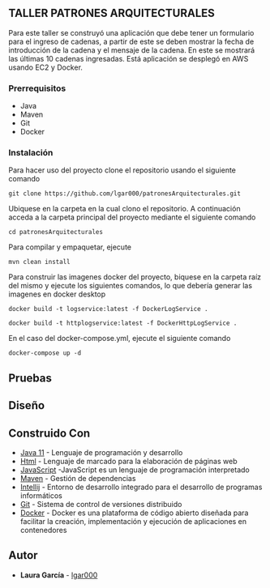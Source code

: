 ## TALLER PATRONES ARQUITECTURALES

Para este taller se construyó una aplicación que debe tener un formulario para el ingreso de cadenas, a partir de este se deben mostrar la fecha de introducción de la cadena y el mensaje de la cadena. En este se mostrará las últimas 10 cadenas ingresadas. Está aplicación se desplegó en AWS usando EC2 y Docker.

### Prerrequisitos

- Java
- Maven
- Git
- Docker

### Instalación

Para hacer uso del proyecto clone el repositorio usando el siguiente comando

```
git clone https://github.com/lgar000/patronesArquitecturales.git
```

Ubiquese en la carpeta en la cual clono el repositorio. A continuación
acceda a la carpeta principal del proyecto mediante el siguiente comando

```
cd patronesArquitecturales
```

Para compilar y empaquetar, ejecute

```
mvn clean install
```

Para construir las imagenes docker del proyecto, biquese en la carpeta raíz del mismo y ejecute los siguientes comandos, lo que debería generar las imagenes en docker desktop

```
docker build -t logservice:latest -f DockerLogService .
```

```
docker build -t httplogservice:latest -f DockerHttpLogService .
```

En el caso del docker-compose.yml, ejecute el siguiente comando

```
docker-compose up -d
```



## Pruebas






## Diseño



## Construido Con

* [Java 11](https://www.oracle.com/co/java/technologies/javase/jdk11-archive-downloads.html) - Lenguaje de programación y desarrollo
* [Html](https://developer.mozilla.org/es/docs/Web/HTML) - Lenguaje de marcado para la elaboración de páginas web
* [JavaScript](https://developer.mozilla.org/es/docs/Web/CSS) -JavaScript es un lenguaje de programación interpretado
* [Maven](https://maven.apache.org/) - Gestión de dependencias
* [Intellij](https://www.jetbrains.com/es-es/idea/) - Entorno de desarrollo integrado para el desarrollo de programas informáticos
* [Git](https://rometools.github.io/rome/) - Sistema de control de versiones distribuido
* [Docker](https://www.docker.com/) - Docker es una plataforma de código abierto diseñada para facilitar la creación, implementación y ejecución de aplicaciones en contenedores

## Autor

* **Laura García** - [lgar000](https://github.com/lgar000)

